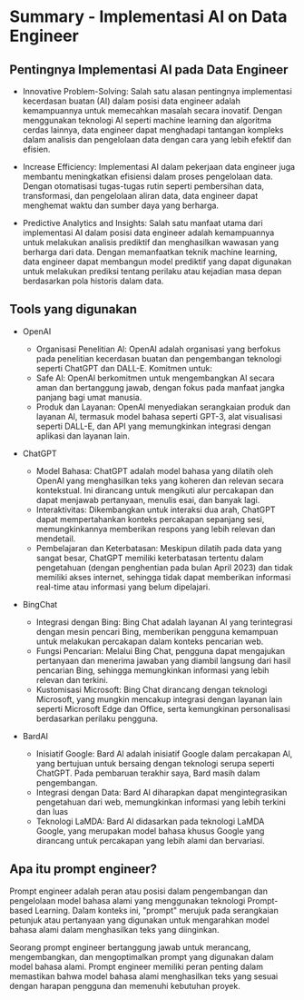 # Summary - Implementasi AI on Data Engineer

## Pentingnya Implementasi AI pada Data Engineer
- Innovative Problem-Solving: Salah satu alasan pentingnya implementasi kecerdasan buatan (AI) dalam posisi data engineer adalah kemampuannya untuk memecahkan masalah secara inovatif. Dengan menggunakan teknologi AI seperti machine learning dan algoritma cerdas lainnya, data engineer dapat menghadapi tantangan kompleks dalam analisis dan pengelolaan data dengan cara yang lebih efektif dan efisien. 

- Increase Efficiency: Implementasi AI dalam pekerjaan data engineer juga membantu meningkatkan efisiensi dalam proses pengelolaan data. Dengan otomatisasi tugas-tugas rutin seperti pembersihan data, transformasi, dan pengelolaan aliran data, data engineer dapat menghemat waktu dan sumber daya yang berharga.

- Predictive Analytics and Insights: Salah satu manfaat utama dari implementasi AI dalam posisi data engineer adalah kemampuannya untuk melakukan analisis prediktif dan menghasilkan wawasan yang berharga dari data. Dengan memanfaatkan teknik machine learning, data engineer dapat membangun model prediktif yang dapat digunakan untuk melakukan prediksi tentang perilaku atau kejadian masa depan berdasarkan pola historis dalam data.

## Tools yang digunakan
- OpenAI 
    - Organisasi Penelitian Al: OpenAl adalah organisasi yang berfokus pada penelitian kecerdasan buatan dan pengembangan teknologi seperti ChatGPT dan DALL-E.
    Komitmen untuk:
    - Safe Al: OpenAl berkomitmen untuk mengembangkan Al secara aman dan bertanggung jawab, dengan fokus pada manfaat jangka panjang bagi umat manusia.
    - Produk dan Layanan: OpenAl menyediakan serangkaian produk dan layanan Al, termasuk model bahasa seperti GPT-3, alat visualisasi seperti DALL-E, dan API yang memungkinkan integrasi dengan aplikasi dan layanan lain.

- ChatGPT 
    - Model Bahasa: ChatGPT adalah model bahasa yang dilatih oleh OpenAl yang menghasilkan teks yang koheren dan relevan secara kontekstual. Ini dirancang untuk mengikuti alur percakapan dan dapat menjawab pertanyaan, menulis esai, dan banyak lagi.
    - Interaktivitas: Dikembangkan untuk interaksi dua arah, ChatGPT dapat mempertahankan konteks percakapan sepanjang sesi, memungkinkannya memberikan respons yang lebih relevan dan mendetail.
    - Pembelajaran dan Keterbatasan: Meskipun dilatih pada data yang sangat besar, ChatGPT memiliki keterbatasan tertentu dalam pengetahuan (dengan penghentian pada bulan April 2023) dan tidak memiliki akses internet, sehingga tidak dapat memberikan informasi real-time atau informasi yang belum dipelajari.

- BingChat 
    - Integrasi dengan Bing: Bing Chat adalah layanan Al yang terintegrasi dengan mesin pencari Bing, memberikan pengguna kemampuan untuk melakukan percakapan dalam konteks pencarian web.
    - Fungsi Pencarian: Melalui Bing Chat, pengguna dapat mengajukan pertanyaan dan menerima jawaban yang diambil langsung dari hasil pencarian Bing, sehingga memungkinkan informasi yang lebih relevan dan terkini.
    - Kustomisasi Microsoft: Bing Chat dirancang dengan teknologi Microsoft, yang mungkin mencakup integrasi dengan layanan lain seperti Microsoft Edge dan Office, serta kemungkinan personalisasi berdasarkan perilaku pengguna.

- BardAI
    - Inisiatif Google: Bard Al adalah inisiatif Google dalam percakapan Al, yang bertujuan untuk bersaing dengan teknologi serupa seperti ChatGPT. Pada pembaruan terakhir saya, Bard masih dalam pengembangan.
    - Integrasi dengan Data: Bard Al diharapkan dapat mengintegrasikan pengetahuan dari web, memungkinkan informasi yang lebih terkini dan luas
    - Teknologi LaMDA: Bard Al didasarkan pada teknologi LaMDA Google, yang merupakan model bahasa khusus Google yang dirancang untuk percakapan yang lebih alami dan bervariasi.


## Apa itu prompt engineer? 
Prompt engineer adalah peran atau posisi dalam pengembangan dan pengelolaan model bahasa alami yang menggunakan teknologi Prompt-based Learning. Dalam konteks ini, "prompt" merujuk pada serangkaian petunjuk atau pertanyaan yang digunakan untuk mengarahkan model bahasa alami dalam menghasilkan teks yang diinginkan.

Seorang prompt engineer bertanggung jawab untuk merancang, mengembangkan, dan mengoptimalkan prompt yang digunakan dalam model bahasa alami. Prompt engineer memiliki peran penting dalam memastikan bahwa model bahasa alami menghasilkan teks yang sesuai dengan harapan pengguna dan memenuhi kebutuhan proyek.